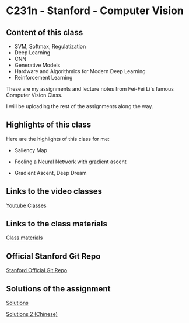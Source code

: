 # C231n - Stanford - Computer Vision

## Content of this class
- SVM, Softmax, Regulatization
- Deep Learning
- CNN
- Generative Models
- Hardware and Algorithmics for Modern Deep Learning
- Reinforcement Learning

These are my assignments and lecture notes from Fei-Fei Li's famous Computer Vision Class.

I will be uploading the rest of the assignments along the way.


## Highlights of this class

Here are the highlights of this class for me:

- Saliency Map

- Fooling a Neural Network with gradient ascent

- Gradient Ascent, Deep Dream

## Links to the video classes

[Youtube Classes](https://www.youtube.com/watch?v=vT1JzLTH4G4&list=PLC1qU-LWwrF64f4QKQT-Vg5Wr4qEE1Zxk)

## Links to the class materials

[Class materials](https://cs231n.github.io)

## Official Stanford Git Repo

[Stanford Official Git Repo](https://github.com/cs231n/cs231n.github.io)

## Solutions of the assignment

[Solutions](https://github.com/mantasu/cs231n)

[Solutions 2 (Chinese)](https://github.com/yjb6/CS231n-2022)
